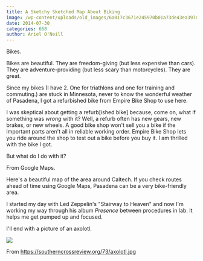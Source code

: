 ```yaml
---
title: A Sketchy Sketched Map About Biking
image: /wp-content/uploads/old_images/6a017c3671e245970b01a73de43ea3970d-pi.jpg
date: 2014-07-30
categories: 668
author: Ariel O'Neill
---
```


Bikes.

Bikes are beautiful. They are freedom-giving (but less expensive than cars). They are adventure-providing (but less scary than motorcycles). They are great.

Since my bikes (I have 2. One for triathlons and one for training and commuting.) are stuck in Minnesota, never to know the wonderful weather of Pasadena, I got a refurbished bike from Empire Bike Shop to use here.

I was skeptical about getting a refurb[ished bike] because, come on, what if something was *wrong* with it? Well, a refurb often has new gears, new brakes, or new wheels. A good bike shop won't sell you a bike if the important parts aren't all in reliable working order. Empire Bike Shop lets you ride around the shop to test out a bike before you buy it. I am thrilled with the bike I got.

But what do I do with it?

From Google Maps.

Here's a beautiful map of the area around Caltech. If you check routes ahead of time using Google Maps, Pasadena can be a very bike-friendly area.

I started my day with Led Zeppelin's "Stairway to Heaven" and now I'm working my way through his album *Presence* between procedures in lab. It helps me get pumped up and focused.

I'll end with a picture of an axolotl.


![](/old_images/6a017c3671e245970b01a511d8d5af970c-pi.jpg)

From https://southerncrossreview.org/73/axolotl.jpg

